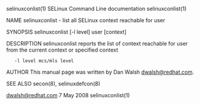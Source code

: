 selinuxconlist(1)                                                                     SELinux Command Line documentation                                                                    selinuxconlist(1)



NAME
       selinuxconlist - list all SELinux context reachable for user

SYNOPSIS
       selinuxconlist [-l level] user [context]


DESCRIPTION
       selinuxconlist reports the list of context reachable for user from the current context or specified context

       -l level mcs/mls level


AUTHOR
       This manual page was written by Dan Walsh <dwalsh@redhat.com>.


SEE ALSO
       secon(8), selinuxdefcon(8)



dwalsh@redhat.com                                                                                 7 May 2008                                                                                selinuxconlist(1)
